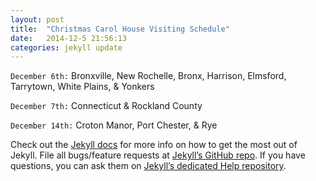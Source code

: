 ```yaml
---
layout: post
title:  "Christmas Carol House Visiting Schedule"
date:   2014-12-5 21:56:13
categories: jekyll update
---
```

`December 6th:` Bronxville, New Rochelle, Bronx, Harrison, Elmsford, Tarrytown, White Plains, & Yonkers

`December 7th:` Connecticut & Rockland County

`December 14th:` Croton Manor, Port Chester, & Rye


Check out the [Jekyll docs][jekyll] for more info on how to get the most out of Jekyll. File all bugs/feature requests at [Jekyll’s GitHub repo][jekyll-gh]. If you have questions, you can ask them on [Jekyll’s dedicated Help repository][jekyll-help].

[jekyll]:      http://jekyllrb.com
[jekyll-gh]:   https://github.com/jekyll/jekyll
[jekyll-help]: https://github.com/jekyll/jekyll-help
